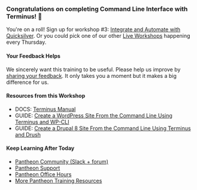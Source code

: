 ### Congratulations on completing Command Line Interface with Terminus! 🎉 

You're on a roll! Sign up for workshop #3: [Integrate and Automate with Quicksilver](https://pantheon.io/live-workshops/integrate-and-automate-quicksilver). Or you could pick one of our other [Live Workshops](https://pantheon.io/live-workshops) happening every Thursday.

#### Your Feedback Helps

We sincerely want this training to be useful. Please help us improve by [sharing your feedback](https://www.getfeedback.com/r/FHnfj1n8?gf_q[8821859]=17495038). It only takes you a moment but it makes a big difference for us. 

#### Resources from this Workshop
- DOCS: [Terminus Manual](/terminus)
- GUIDE: [Create a WordPress Site From the Command Line Using Terminus and WP-CLI](/guides/wordpress-commandline)
- GUIDE: [Create a Drupal 8 Site From the Command Line Using Terminus and Drush](/guides/drupal8-commandline)

#### Keep Learning After Today
- [Pantheon Community (Slack + forum)](https://pantheon.io/docs/pantheon-community/)
- [Pantheon Support](https://pantheon.io/docs/support/)
- [Pantheon Office Hours](https://pantheon.io/agencies/office-hours)
- [More Pantheon Training Resources](https://pantheon.io/learn-pantheon)
